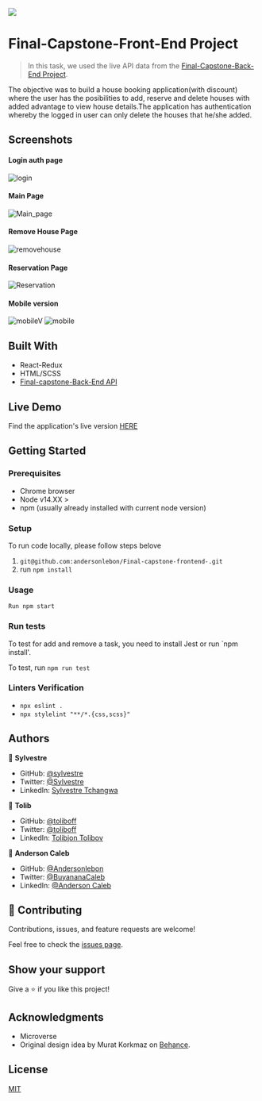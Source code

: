 ![](https://img.shields.io/badge/Microverse-blueviolet)

# Final-Capstone-Front-End Project

> In this task, we used the live API data from the [Final-Capstone-Back-End Project](https://github.com/andersonlebon/Final-Capstone-backend).

The objective was to build a house booking application(with discount) where the user has the posibilities to add, reserve and delete houses with added advantage to view house details.The application has authentication whereby the logged in user can only delete the houses that he/she added.

## Screenshots

#### Login auth page

![login](login.png)

#### Main Page

![Main_page](Main_page.png)

#### Remove House Page

![removehouse](removehouse.png)

#### Reservation Page
![Reservation](Reservation.png)

#### Mobile version
![mobileV](mobileV.png)
![mobile](mobile.png)

## Built With
- React-Redux
- HTML/SCSS
- [Final-capstone-Back-End API](https://house-booking-api.herokuapp.com/api-docs/index.html)

## Live Demo

Find the application's live version [HERE]()

## Getting Started

### Prerequisites

- Chrome browser
- Node v14.XX >
- npm (usually already installed with current node version)

### Setup

To run code locally, please follow steps belove

1. `git@github.com:andersonlebon/Final-capstone-frontend-.git`
2. run `npm install`

### Usage

`Run npm start`

### Run tests

To test for add and remove a task, you need to install Jest or run `npm install'.

To test, run `npm run test`

### Linters Verification

- `npx eslint .`
- `npx stylelint "**/*.{css,scss}"`

## Authors

👤 **Sylvestre**

- GitHub: [@sylvestre](https://github.com/pasytchangwa)
- Twitter: [@Sylvestre](https://twitter.com/Sylvest10415595)
- LinkedIn: [Sylvestre Tchangwa](https://www.linkedin.com/in/pagkeusylvestre/)

👤 **Tolib**

- GitHub: [@toliboff](https://github.com/toliboff)
- Twitter: [@toliboff](https://twitter.com/tolib_tolibov)
- LinkedIn: [Tolibjon Tolibov](https://linkedin.com/in/tolibjon-tolibov)

👤 **Anderson Caleb**

- GitHub: [@Andersonlebon](https://github.com/andersonlebon)
- Twitter: [@BuyananaCaleb](https://twitter.com/BuyananaCaleb)
- LinkedIn: [@Anderson Caleb](https://www.linkedin.com/in/anderson-caleb-915343209/)

## 🤝 Contributing

Contributions, issues, and feature requests are welcome!

Feel free to check the [issues page](../../issues/).

## Show your support

Give a ⭐️ if you like this project!

## Acknowledgments

- Microverse
- Original design idea by Murat Korkmaz on [Behance](https://www.behance.net/muratk).

## License

[MIT](./LICENSE)
